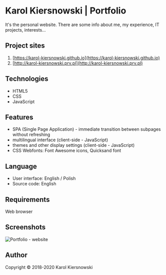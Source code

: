 Karol Kiersnowski | Portfolio
=============================
It's the personal website. There are some info about me, my experience, IT projects, interests...

Project sites
-------------
1. [https://karol-kiersnowski.github.io](https://karol-kiersnowski.github.io)
1. [http://karol-kiersnowski.prv.pl](http://karol-kiersnowski.prv.pl)

Technologies
------------
* HTML5
* CSS
* JavaScript

Features
--------
* SPA (Single Page Application) - immediate transition between subpages without refreshing
* multilingual interface (client-side - JavaScript)
* themes and other display settings (client-side - JavaScript)
* CSS Webfonts: Font Awesome icons, Quicksand font

Language
--------
* User interface: English / Polish
* Source code: English

Requirements
------------
Web browser

Screenshots
-----------
![Portfolio - website](http://karol-kiersnowski.prv.pl/img/projects/portfolio.png)

Author
------
Copyright © 2018-2020 Karol Kiersnowski